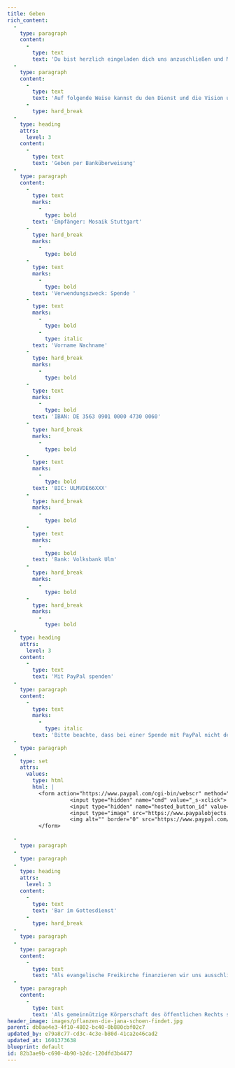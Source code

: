 ```yaml
---
title: Geben
rich_content:
  -
    type: paragraph
    content:
      -
        type: text
        text: 'Du bist herzlich eingeladen dich uns anzuschließen und Menschen mit der lebenserneuernden Message von Jesus bekannt zu machen! Gottes Sehnsucht ist es, Menschen in ihre Bestimmung und in seine Gegenwart zu führen. Durch deine Großzügigkeit befähigst du uns diesem Ziel in Stuttgart und weit darüber hinaus immer näherzukommen. Wir verpflichten uns dazu, ein fruchtbarer Boden für deine Großzügigkeit zu sein.'
  -
    type: paragraph
    content:
      -
        type: text
        text: 'Auf folgende Weise kannst du den Dienst und die Vision unserer Gemeinde unterstützen:'
      -
        type: hard_break
  -
    type: heading
    attrs:
      level: 3
    content:
      -
        type: text
        text: 'Geben per Banküberweisung'
  -
    type: paragraph
    content:
      -
        type: text
        marks:
          -
            type: bold
        text: 'Empfänger: Mosaik Stuttgart'
      -
        type: hard_break
        marks:
          -
            type: bold
      -
        type: text
        marks:
          -
            type: bold
        text: 'Verwendungszweck: Spende '
      -
        type: text
        marks:
          -
            type: bold
          -
            type: italic
        text: 'Vorname Nachname'
      -
        type: hard_break
        marks:
          -
            type: bold
      -
        type: text
        marks:
          -
            type: bold
        text: 'IBAN: DE 3563 0901 0000 4730 0060'
      -
        type: hard_break
        marks:
          -
            type: bold
      -
        type: text
        marks:
          -
            type: bold
        text: 'BIC: ULMVDE66XXX'
      -
        type: hard_break
        marks:
          -
            type: bold
      -
        type: text
        marks:
          -
            type: bold
        text: 'Bank: Volksbank Ulm'
      -
        type: hard_break
        marks:
          -
            type: bold
      -
        type: hard_break
        marks:
          -
            type: bold
  -
    type: heading
    attrs:
      level: 3
    content:
      -
        type: text
        text: 'Mit PayPal spenden'
  -
    type: paragraph
    content:
      -
        type: text
        marks:
          -
            type: italic
        text: 'Bitte beachte, dass bei einer Spende mit PayPal nicht der gesamte gespendete Betrag bei uns gutgeschrieben wird. PayPal erhebt für Spenden Gebühren von 1,2% + 0,35 €. Bestätigt werden kann nur der tatsächlich bei uns eingegangene Betrag.'
  -
    type: paragraph
  -
    type: set
    attrs:
      values:
        type: html
        html: |
          <form action="https://www.paypal.com/cgi-bin/webscr" method="post" target="top">
                    <input type="hidden" name="cmd" value="_s-xclick">
                    <input type="hidden" name="hosted_button_id" value="QXTEA2WR2T76J">
                    <input type="image" src="https://www.paypalobjects.com/de_DE/DE/i/btn/btn_donate_LG.gif" border="0" name="submit" title="PayPal - The safer, easier way to pay online!" alt="Spenden mit dem PayPal-Button">
                    <img alt="" border="0" src="https://www.paypal.com/de_DE/i/scr/pixel.gif" width="1" height="1">
          </form>
          
  -
    type: paragraph
  -
    type: paragraph
  -
    type: heading
    attrs:
      level: 3
    content:
      -
        type: text
        text: 'Bar im Gottesdienst'
      -
        type: hard_break
  -
    type: paragraph
  -
    type: paragraph
    content:
      -
        type: text
        text: "Als evangelische Freikirche finanzieren wir uns ausschließlich durch Spenden. Dabei orientieren wir uns an dem biblischen Prinzip des Zehnten. Die Bibel zeigt uns, dass wir Gott u. a. dadurch ehren, dass wir regelmäßig zehn Prozent unseres Einkommens in seine Kirche geben. Darüber hinaus gibt es die Möglichkeit, für bestimmte Projekte und Bereiche zu geben.\_"
  -
    type: paragraph
    content:
      -
        type: text
        text: 'Als gemeinnützige Körperschaft des öffentlichen Rechts sind wir berechtigt vom Finanzamt akzeptierte Spendenbescheinigungen auszustellen.'
header_image: images/pflanzen-die-jana-schoen-findet.jpg
parent: db0ae4e3-4f10-4802-bc40-0b880cbf02c7
updated_by: e79a8c77-cd3c-4c3e-b80d-41ca2e46cad2
updated_at: 1601373638
blueprint: default
id: 82b3ae9b-c690-4b90-b2dc-120dfd3b4477
---
```

